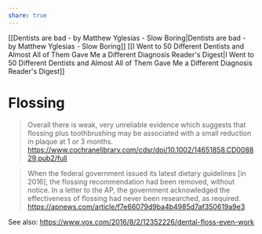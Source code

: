 ```yaml
---
share: true
---
```


[[Dentists are bad - by Matthew Yglesias - Slow Boring|Dentists are bad - by Matthew Yglesias - Slow Boring]]
[[I Went to 50 Different Dentists and Almost All of Them Gave Me a Different Diagnosis  Reader's Digest|I Went to 50 Different Dentists and Almost All of Them Gave Me a Different Diagnosis  Reader's Digest]]

# Flossing
> Overall there is weak, very unreliable evidence which suggests that flossing plus toothbrushing may be associated with a small reduction in plaque at 1 or 3 months.
https://www.cochranelibrary.com/cdsr/doi/10.1002/14651858.CD008829.pub2/full

>When the federal government issued its latest dietary guidelines \[in 2016], the flossing recommendation had been removed, without notice. In a letter to the AP, the government acknowledged the effectiveness of flossing had never been researched, as required. https://apnews.com/article/f7e66079d9ba4b4985d7af350619a9e3

See also:
https://www.vox.com/2016/8/2/12352226/dental-floss-even-work
